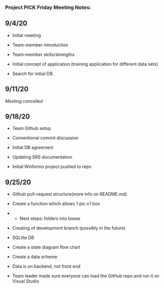 ### Project PICK Friday Meeting Notes:


## 9/4/20
- Initial meeting

- Team-member introduction

- Team-member skills/strengths

- Initial concept of application (training application for different data sets)

- Search for initial DB




## 9/11/20
*Meeting cancelled*


## 9/18/20
- Team Github setup

- Conventional commit discussion

- Initial DB agreement

- Updating SRS documentation

- Initial Winforms project pushed to repo



## 9/25/20
- Github pull-request structure(more info on README.md)

- Create a function which allows 1 pic->1 box
- - Next steps: folders into boxes

- Creating of development branch (possibly in the future)

- SQLlite DB 

- Create a state diagram flow chart

- Create a data scheme

- Data is on backend, not front end

- Team leader made sure everyone can load the GitHub repo and run it on Visual Studio
